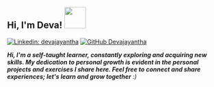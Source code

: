 <h2> Hi, I'm Deva! <img src="https://media.giphy.com/media/mGcNjsfWAjY5AEZNw6/giphy.gif" width="50"></h2>

[![Linkedin: devajayantha](https://img.shields.io/badge/-devajayanhta-blue?style=flat-square&logo=Linkedin&logoColor=white&link=https://www.linkedin.com/in/deva-jayantha/)](https://www.linkedin.com/in/deva-jayantha/)
[![GitHub Devajayantha](https://img.shields.io/github/followers/devajayantha?label=follow&style=social)](https://github.com/devajayantha)

<em><b>Hi, I'm a self-taught learner, constantly exploring and acquiring new skills. My dedication to personal growth is evident in the personal projects and exercises I share here. Feel free to connect and share experiences; let's learn and grow together</b> :)</em>

<!--
**Devajayantha/Devajayantha** is a ✨ _special_ ✨ repository because its `README.md` (this file) appears on your GitHub profile.

Here are some ideas to get you started:

- 🔭 I’m currently working on ...
- 🌱 I’m currently learning ...
- 👯 I’m looking to collaborate on ...
- 🤔 I’m looking for help with ...
- 💬 Ask me about ...
- 📫 How to reach me: ...
- 😄 Pronouns: ...
- ⚡ Fun fact: ...
-->
